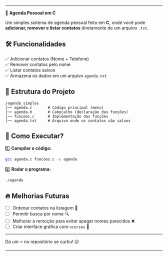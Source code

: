 
---

📖 **Agenda Pessoal em C**  

Um simples sistema de agenda pessoal feito em **C**, onde você pode **adicionar, remover e listar contatos** diretamente de um arquivo `.txt`.  

## 🛠 Funcionalidades  

✅ Adicionar contatos (Nome + Telefone)  
✅ Remover contatos pelo nome  
✅ Listar contatos salvos  
✅ Armazena os dados em um arquivo `agenda.txt`  

## 📂 Estrutura do Projeto  

```
/agenda_simples
│── agenda.c       # Código principal (menu)
│── agenda.h       # Cabeçalho (declaração das funções)
│── funcoes.c      # Implementação das funções
│── agenda.txt     # Arquivo onde os contatos são salvos
```

## 🚀 Como Executar?  

1️⃣ **Compilar o código:**  
```sh
gcc agenda.c funcoes.c -o agenda
```

2️⃣ **Rodar o programa:**  
```sh
./agenda
```

## 🔥 Melhorias Futuras  

- [ ] Ordenar contatos na listagem 📜  
- [ ] Permitir busca por nome 🔍  
- [ ] Melhorar a remoção para evitar apagar nomes parecidos ❌  
- [ ] Criar interface gráfica com `ncurses` 🎨  

---

Dá um ⭐ no repositório se curtiu! 😉  

---
